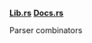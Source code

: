 **[Lib.rs](https://lib.rs/crates/winnow)**
**[Docs.rs](https://docs.rs/winnow)**

Parser combinators